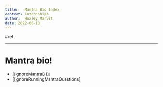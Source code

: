 ```yaml
---
title:   Mantra Bio Index
context: internships
author:  Huxley Marvit
date: 2022-06-13
---
```


#ref

***

# Mantra bio!


- [[ignoreMantraD1]]
- [[ignoreRunningMantraQuestions]]




























